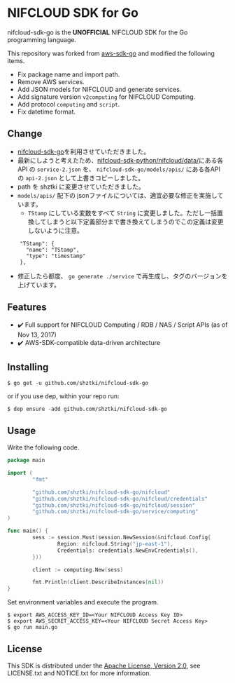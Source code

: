 # NIFCLOUD SDK for Go

nifcloud-sdk-go is the **UNOFFICIAL** NIFCLOUD SDK for the Go programming language.

This repository was forked from [aws-sdk-go](https://github.com/aws/aws-sdk-go) and modified the following items.

* Fix package name and import path.
* Remove AWS services.
* Add JSON models for NIFCLOUD and generate services.
* Add signature version `v2computing` for NIFCLOUD Computing.
* Add protocol `computing` and `script`.
* Fix datetime format.

## Change
* [nifcloud-sdk-go][1]を利用させていただきました。
* 最新にしようと考えたため、[nifcloud-sdk-python/nifcloud/data/][2]にある各API の `service-2.json` を、 `nifcloud-sdk-go/models/apis/` にある各API の `api-2.json` として上書きコピーしました。
* path を shztki に変更させていただきました。
* `models/apis/` 配下の jsonファイルについては、適宜必要な修正を実施しています。
	* `TStamp` にしている変数をすべて `String` に変更しました。ただし一括置換してしまうと以下定義部分まで書き換えてしまうのでこの定義は変更しないように注意。

```
    "TStamp": {
      "name": "TStamp",
      "type": "timestamp"
    },
```

* 修正したら都度、 `go generate ./service` で再生成し、タグのバージョンを上げています。

## Features

* :heavy_check_mark: Full support for NIFCLOUD Computing / RDB / NAS / Script APIs (as of Nov 13, 2017)
* :heavy_check_mark: AWS-SDK-compatible data-driven architecture

## Installing

```
$ go get -u github.com/shztki/nifcloud-sdk-go
```

or if you use dep, within your repo run:

```
$ dep ensure -add github.com/shztki/nifcloud-sdk-go
```

## Usage

Write the following code.

```go
package main

import (
        "fmt"

        "github.com/shztki/nifcloud-sdk-go/nifcloud"
        "github.com/shztki/nifcloud-sdk-go/nifcloud/credentials"
        "github.com/shztki/nifcloud-sdk-go/nifcloud/session"
        "github.com/shztki/nifcloud-sdk-go/service/computing"
)

func main() {
        sess := session.Must(session.NewSession(&nifcloud.Config{
                Region: nifcloud.String("jp-east-1"),
                Credentials: credentials.NewEnvCredentials(),
        }))

        client := computing.New(sess)

        fmt.Println(client.DescribeInstances(nil))
}
```

Set environment variables and execute the program.

```
$ export AWS_ACCESS_KEY_ID=<Your NIFCLOUD Access Key ID>
$ export AWS_SECRET_ACCESS_KEY=<Your NIFCLOUD Secret Access Key>
$ go run main.go
```

## License

This SDK is distributed under the
[Apache License, Version 2.0](http://www.apache.org/licenses/LICENSE-2.0),
see LICENSE.txt and NOTICE.txt for more information.


[1]:https://github.com/alice02/nifcloud-sdk-go
[2]:https://github.com/nifcloud/nifcloud-sdk-python
